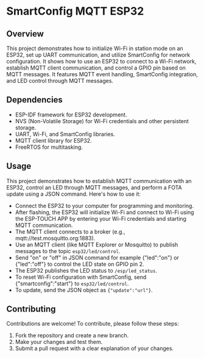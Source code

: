 <!DOCTYPE html>
<html lang="en">
<head>
    <meta charset="UTF-8">
    <meta name="viewport" content="width=device-width, initial-scale=1.0">
</head>
<body>
    <h1>SmartConfig MQTT ESP32</h1>
    <h2>Overview</h2>
    <p>This project demonstrates how to initialize Wi-Fi in station mode on an ESP32, set up UART communication, and utilize SmartConfig for network configuration. It shows how to use an ESP32 to connect to a   Wi-Fi network, establish MQTT client communication, and control a GPIO pin based on MQTT messages. It features MQTT event handling, SmartConfig integration, and LED control through MQTT messages.</p>
    <h2>Dependencies</h2>
    <ul>
        <li>ESP-IDF framework for ESP32 development.</li>
        <li>NVS (Non-Volatile Storage) for Wi-Fi credentials and other persistent storage.</li>
        <li>UART, Wi-Fi, and SmartConfig libraries.</li>
        <li>MQTT client library for ESP32.</li>
        <li>FreeRTOS for multitasking.</li>
    </ul>
    <h2>Usage</h2>
    <p>This project demonstrates how to establish MQTT communication with an ESP32, control an LED through MQTT messages, and perform a FOTA update using a JSON command. Here's how to use it:</p>
    <ul>
        <li>Connect the ESP32 to your computer for programming and monitoring.</li>
        <li>After flashing, the ESP32 will initialize Wi-Fi and connect to Wi-Fi using the ESP-TOUCH APP by entering your Wi-Fi credentials and starting MQTT communication.</li>
        <li>The MQTT client connects to a broker (e.g., mqtt://test.mosquitto.org:1883).</li>
        <li>Use an MQTT client (like MQTT Explorer or Mosquitto) to publish messages to the topic <code>esp32/led/control</code>.</li>
        <li>Send "on" or "off" in JSON command  for example {"led":"on"} or {"led":"off"} to control the LED state on GPIO pin 2.</li>
        <li>The ESP32 publishes the LED status to <code>/esp/led_status</code>.</li>
        <li>To reset Wi-Fi configuration with SmartConfig, send {"smartconfig":"start"} to <code>esp32/led/control</code>.</li>
        <li>To update, send the JSON object as <code>{"update":"url"}</code>.</li>
    </ul>
    <h2>Contributing</h2>
    <p>Contributions are welcome! To contribute, please follow these steps:</p>
    <ol>
        <li>Fork the repository and create a new branch.</li>
        <li>Make your changes and test them.</li>
        <li>Submit a pull request with a clear explanation of your changes.</li>
    </ol>
</body>
</html>
